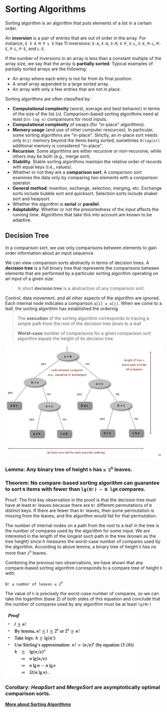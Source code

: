 # Sorting Algorithms
Sorting algorithm is an algorithm that puts elements of a list in a certain order.

An __inversion__ is a pair of entries that are out of order in the array. For instance, `E X A M P L E` has 11 inversions: `E-A`, `X-A`, `X-M`, `X-P`, `X-L`, `X-E`, `M-L`, `M-E`, `P-L`, `P-E`, and `L-E`.

If the number of inversions in an array is less than a constant multiple of the array size, we say that the array is __partially sorted__. Typical examples of partially sorted arrays are the following:
* An array where each entry is not far from its final position.
* A small array appended to a large sorted array.
* An array with only a few entries that are not in place.

Sorting algorithms are often classified by:
* __Computational complexity__ (worst, average and best behavior) in terms of the size of the list (`n`). Comparison-based sorting algorithms need at least `Ω(n log n)` comparisons for most inputs.
* __Computational complexity__ of swaps (for "in-place" algorithms).
* __Memory usage__ (and use of other computer resources). In particular, some sorting algorithms are "in-place". Strictly, an in-place sort needs only `O(1)` memory beyond the items being sorted; sometimes `O(log(n))` additional memory is considered "in-place".
* __Recursion__. Some algorithms are either recursive or non-recursive, while others may be both (e.g., merge sort).
* __Stability__. Stable sorting algorithms maintain the relative order of records with equal keys (i.e., values).
* Whether or not they are a __comparison sort__. A comparison sort examines the data only by comparing two elements with a comparison operator.
* __General method__: insertion, exchange, selection, merging, etc. Exchange sorts include bubble sort and quicksort. Selection sorts include shaker sort and heapsort.
* Whether the algorithm is __serial__ or __parallel__.
* __Adaptability__: Whether or not the presortedness of the input affects the running time. Algorithms that take this into account are known to be adaptive.

## Decision Tree
In a comparison sort, we use only comparisons between elements to gain order information about an input sequence.

We can view comparison sorts abstractly in terms of decision trees. A __decision tree__ is a full binary tree that represents the comparisons between elements that are performed by a particular sorting algorithm operating on an input of a given size.

> In short __decision tree__ is a abstraction of any comparison sort.

Control, data movement, and all other aspects of the algorithm are ignored. Each internal node indicates a comparison `a[i] ≤ a[j]`. When we come to a leaf, the sorting algorithm has established the ordering.

> The __execution__ of the sorting algorithm corresponds to tracing a simple path from the root of the decision tree down to a leaf.

> __Worst-case__ number of comparisons for a given comparison sort algorithm equals the height of its decision tree.

![sorting-decision-tree](./images/sorting-decision-tree.png)

### Lemma: Any binary tree of height `h` has `≤ 2`<sup>`h`</sup> leaves.

### Theorem: No compare-based sorting algorithm can guarantee to sort `N` items with fewer than `lg(N!) ~ N lgN` compares.

Proof:
The first key observation in the proof is that the decision tree must have at least `N!` leaves because  there  are `N!` different permutations of `N` distinct keys. If there are fewer than `N!`  leaves,  then  some  permutation  is  missing  from  the  leaves,  and  the  algorithm would fail for that permutation.

The number of internal nodes on a path from the root to a leaf in the tree is the number of compares used by the algorithm for some input. We are interested in the length of the longest such path in the tree (known as the tree height) since it measures the worst-case number of compares used by the algorithm. According to above lemma, a binary tree of height `h` has no more than `2`<sup>`h`</sup> leaves.

Combining the previous two observations, we have shown that any compare-based sorting algorithm corresponds to a compare tree of height `h` with:

`N! ≤ number of leaves ≤ 2`<sup>`h`</sup>

The value of `h` is precisely the worst-case number of compares, so we can take the logarithm (base 2) of both sides of this equation and conclude that the number of compares used by any algorithm must be at least `lg(N!)`

![comparison-sort-theorem-proof](./images/comparison-sort-theorem.png)

### Corollary: _HeapSort_ and _MergeSort_ are asymptotically optimal comparison sorts.

__[More about Sorting Algorithms](https://en.wikipedia.org/wiki/Sorting_algorithm)__